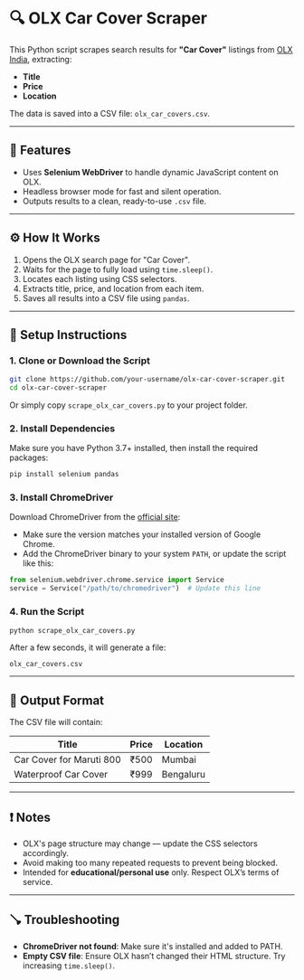 # 🔍 OLX Car Cover Scraper

This Python script scrapes search results for **"Car Cover"** listings from [OLX India](https://www.olx.in/items/q-car-cover), extracting:

* **Title**
* **Price**
* **Location**

The data is saved into a CSV file: `olx_car_covers.csv`.

---

## 📆 Features

* Uses **Selenium WebDriver** to handle dynamic JavaScript content on OLX.
* Headless browser mode for fast and silent operation.
* Outputs results to a clean, ready-to-use `.csv` file.

---

## ⚙️ How It Works

1. Opens the OLX search page for "Car Cover".
2. Waits for the page to fully load using `time.sleep()`.
3. Locates each listing using CSS selectors.
4. Extracts title, price, and location from each item.
5. Saves all results into a CSV file using `pandas`.

---

## 🚀 Setup Instructions

### 1. Clone or Download the Script

```bash
git clone https://github.com/your-username/olx-car-cover-scraper.git
cd olx-car-cover-scraper
```

Or simply copy `scrape_olx_car_covers.py` to your project folder.

### 2. Install Dependencies

Make sure you have Python 3.7+ installed, then install the required packages:

```bash
pip install selenium pandas
```

### 3. Install ChromeDriver

Download ChromeDriver from the [official site](https://sites.google.com/chromium.org/driver/):

* Make sure the version matches your installed version of Google Chrome.
* Add the ChromeDriver binary to your system `PATH`, or update the script like this:

```python
from selenium.webdriver.chrome.service import Service
service = Service("/path/to/chromedriver")  # Update this line
```

### 4. Run the Script

```bash
python scrape_olx_car_covers.py
```

After a few seconds, it will generate a file:

```
olx_car_covers.csv
```

---

## 📁 Output Format

The CSV file will contain:

| Title                    | Price | Location  |
| ------------------------ | ----- | --------- |
| Car Cover for Maruti 800 | ₹500  | Mumbai    |
| Waterproof Car Cover     | ₹999  | Bengaluru |

---

## ❗ Notes

* OLX's page structure may change — update the CSS selectors accordingly.
* Avoid making too many repeated requests to prevent being blocked.
* Intended for **educational/personal use** only. Respect OLX’s terms of service.

---

## 🪠 Troubleshooting

* **ChromeDriver not found**: Make sure it's installed and added to PATH.
* **Empty CSV file**: Ensure OLX hasn’t changed their HTML structure. Try increasing `time.sleep()`.
